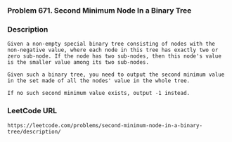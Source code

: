 ### Problem 671. Second Minimum Node In a Binary Tree 

### Description
    Given a non-empty special binary tree consisting of nodes with the non-negative value, where each node in this tree has exactly two or zero sub-node. If the node has two sub-nodes, then this node's value is the smaller value among its two sub-nodes.

    Given such a binary tree, you need to output the second minimum value in the set made of all the nodes' value in the whole tree.

    If no such second minimum value exists, output -1 instead.

### LeetCode URL
	https://leetcode.com/problems/second-minimum-node-in-a-binary-tree/description/